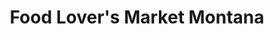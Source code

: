 ---
title: "Food Lover's Market Montana"
url: /pretoria/food-lovers-market-montana/
shop: supermarket
---